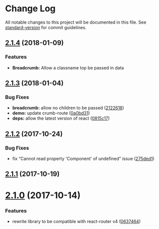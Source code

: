 # Change Log

All notable changes to this project will be documented in this file. See [standard-version](https://github.com/conventional-changelog/standard-version) for commit guidelines.
<a name="2.1.4"></a>
## [2.1.4](https://github.com/svenanders/react-breadcrumbs/compare/v2.1.3...v2.1.4) (2018-01-09)


### Features

* **Breadcrumb:** Allow a classname top be passed in data

<a name="2.1.3"></a>
## [2.1.3](https://github.com/svenanders/react-breadcrumbs/compare/v2.1.2...v2.1.3) (2018-01-04)


### Bug Fixes

* **breadcrumb:** allow no children to be passed ([2122618](https://github.com/svenanders/react-breadcrumbs/commit/2122618))
* **demo:** update crumb-route ([0a0bd31](https://github.com/svenanders/react-breadcrumbs/commit/0a0bd31))
* **deps:** allow the latest version of react ([0815c17](https://github.com/svenanders/react-breadcrumbs/commit/0815c17))



<a name="2.1.2"></a>
## [2.1.2](https://github.com/svenanders/react-breadcrumbs/compare/v2.1.1...v2.1.2) (2017-10-24)


### Bug Fixes

* fix “Cannot read property 'Component' of undefined” issue ([275ded1](https://github.com/svenanders/react-breadcrumbs/commit/275ded1))



<a name="2.1.1"></a>
## [2.1.1](https://github.com/svenanders/react-breadcrumbs/compare/v2.1.0...v2.1.1) (2017-10-19)



<a name="2.1.0"></a>
# [2.1.0](https://github.com/svenanders/react-breadcrumbs/compare/v1.6.6...v2.1.0) (2017-10-14)


### Features

* rewrite library to be compatible with react-router v4 ([0637464](https://github.com/svenanders/react-breadcrumbs/commit/0637464))
